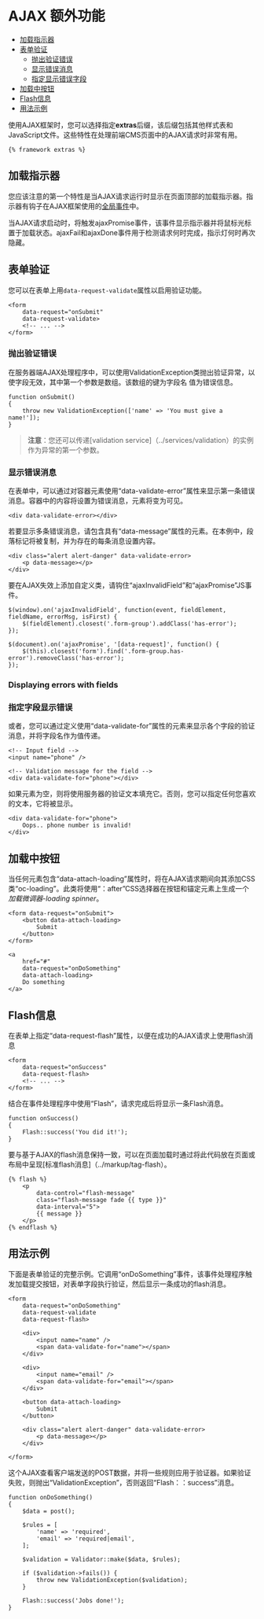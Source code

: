 # AJAX 额外功能

- [加载指示器](#loader-stripe)
- [表单验证](#ajax-validation)
    - [抛出验证错误](#throw-validation-exception)
    - [显示错误消息](#error-messages)
    - [指定显示错误字段](#field-errors)
- [加载中按钮](#loader-button)
- [Flash信息](#ajax-flash)
- [用法示例](#usage-example)


使用AJAX框架时，您可以选择指定**extras**后缀，该后缀包括其他样式表和JavaScript文件。这些特性在处理前端CMS页面中的AJAX请求时非常有用。

    {% framework extras %}

<a name="loader-stripe"></a>
## 加载指示器

您应该注意的第一个特性是当AJAX请求运行时显示在页面顶部的加载指示器。指示器有钩子在AJAX框架使用的[全局事件](../ajax/javascript-api#global-events)中。

当AJAX请求启动时，将触发ajaxPromise事件，该事件显示指示器并将鼠标光标置于加载状态。ajaxFail和ajaxDone事件用于检测请求何时完成，指示灯何时再次隐藏。

<a name="ajax-validation"></a>
## 表单验证

您可以在表单上用`data-request-validate`属性以启用验证功能。

    <form
        data-request="onSubmit"
        data-request-validate>
        <!-- ... -->
    </form>

<a name="throw-validation-exception"></a>
### 抛出验证错误

在服务器端AJAX处理程序中，可以使用ValidationException类抛出验证异常，以使字段无效，其中第一个参数是数组。该数组的键为字段名 值为错误信息。


    function onSubmit()
    {
        throw new ValidationException(['name' => 'You must give a name!']);
    }

>**注意**：您还可以传递[validation service]（../services/validation）的实例作为异常的第一个参数。

<a name="error-messages"></a>
### 显示错误消息

在表单中，可以通过对容器元素使用“data-validate-error”属性来显示第一条错误消息。容器中的内容将设置为错误消息，元素将变为可见。

    <div data-validate-error></div>

若要显示多条错误消息，请包含具有“data-message”属性的元素。在本例中，段落标记将被复制，并为存在的每条消息设置内容。

    <div class="alert alert-danger" data-validate-error>
        <p data-message></p>
    </div>

要在AJAX失效上添加自定义类，请钩住“ajaxInvalidField”和“ajaxPromise”JS事件。

    $(window).on('ajaxInvalidField', function(event, fieldElement, fieldName, errorMsg, isFirst) {
        $(fieldElement).closest('.form-group').addClass('has-error');
    });

    $(document).on('ajaxPromise', '[data-request]', function() {
        $(this).closest('form').find('.form-group.has-error').removeClass('has-error');
    });

<a name="field-errors"></a>
### Displaying errors with fields
### 指定字段显示错误

或者，您可以通过定义使用“data-validate-for”属性的元素来显示各个字段的验证消息，并将字段名作为值传递。

    <!-- Input field -->
    <input name="phone" />

    <!-- Validation message for the field -->
    <div data-validate-for="phone"></div>

如果元素为空，则将使用服务器的验证文本填充它。否则，您可以指定任何您喜欢的文本，它将被显示。

    <div data-validate-for="phone">
        Oops.. phone number is invalid!
    </div>

<a name="loader-button"></a>
## 加载中按钮

当任何元素包含“data-attach-loading”属性时，将在AJAX请求期间向其添加CSS类“oc-loading”。此类将使用“：after”CSS选择器在按钮和锚定元素上生成一个*加载微调器-loading spinner*。

    <form data-request="onSubmit">
        <button data-attach-loading>
            Submit
        </button>
    </form>

    <a
        href="#"
        data-request="onDoSomething"
        data-attach-loading>
        Do something
    </a>

<a name="ajax-flash"></a>
## Flash信息

在表单上指定“data-request-flash”属性，以便在成功的AJAX请求上使用flash消息

    <form
        data-request="onSuccess"
        data-request-flash>
        <!-- ... -->
    </form>

结合在事件处理程序中使用“Flash”，请求完成后将显示一条Flash消息。

    function onSuccess()
    {
        Flash::success('You did it!');
    }

要与基于AJAX的flash消息保持一致，可以在页面加载时通过将此代码放在页面或布局中呈现[标准flash消息]（../markup/tag-flash）。

    {% flash %}
        <p
            data-control="flash-message"
            class="flash-message fade {{ type }}"
            data-interval="5">
            {{ message }}
        </p>
    {% endflash %}

<a name="usage-example"></a>
## 用法示例

下面是表单验证的完整示例。它调用“onDoSomething”事件，该事件处理程序触发加载提交按钮，对表单字段执行验证，然后显示一条成功的flash消息。

    <form
        data-request="onDoSomething"
        data-request-validate
        data-request-flash>

        <div>
            <input name="name" />
            <span data-validate-for="name"></span>
        </div>

        <div>
            <input name="email" />
            <span data-validate-for="email"></span>
        </div>

        <button data-attach-loading>
            Submit
        </button>

        <div class="alert alert-danger" data-validate-error>
            <p data-message></p>
        </div>

    </form>

这个AJAX查看客户端发送的POST数据，并将一些规则应用于验证器。如果验证失败，则抛出“ValidationException”，否则返回“Flash：：success”消息。

    function onDoSomething()
    {
        $data = post();

        $rules = [
            'name' => 'required',
            'email' => 'required|email',
        ];

        $validation = Validator::make($data, $rules);

        if ($validation->fails()) {
            throw new ValidationException($validation);
        }

        Flash::success('Jobs done!');
    }
